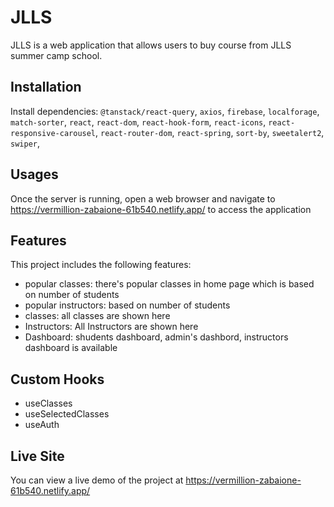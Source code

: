 # JLLS
JLLS is a web application that allows users to buy course  from JLLS summer camp school.

## Installation

Install dependencies:
`@tanstack/react-query`,
`axios`,
`firebase`,
`localforage`,
`match-sorter`,
`react`,
`react-dom`,
`react-hook-form`,
`react-icons`,
`react-responsive-carousel`,
`react-router-dom`,
`react-spring`,
`sort-by`,
`sweetalert2`,
`swiper`,

## Usages

Once the server is running, open a web browser and navigate to https://vermillion-zabaione-61b540.netlify.app/ to access the application

## Features

This project includes the following features:

- popular classes: there's popular classes in home page which is based on number of students
- popular instructors: based on number of students
- classes: all classes are shown here
- Instructors: All Instructors are shown here
- Dashboard: shudents dashboard, admin's dashbord, instructors dashboard is available


## Custom Hooks

- useClasses
- useSelectedClasses
- useAuth

## Live Site
You can view a live demo of the project at https://vermillion-zabaione-61b540.netlify.app/